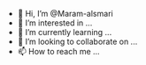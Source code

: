 - 👋 Hi, I’m @Maram-alsmari
- 👀 I’m interested in ...
- 🌱 I’m currently learning ...
- 💞️ I’m looking to collaborate on ...
- 📫 How to reach me ...

<!---
Maram-alsmari/Maram-alsmari is a ✨ special ✨ repository because its `README.md` (this file) appears on your GitHub profile.
You can click the Preview link to take a look at your changes.
--->
